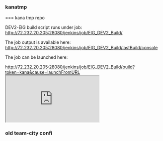 <!DOCTYPE html>
<head>
<style>
</style>
<script>

</script>
</head>
<body>
<h3>kanatmp</h3>
===
kana tmp repo

DEV2-EIG build script runs under job: 
<a href="http://72.232.20.205:28080/jenkins/job/EIG_DEV2_Build/" target="_blank">http://72.232.20.205:28080/jenkins/job/EIG_DEV2_Build/</a>

The job output is available here: 
<a href="http://72.232.20.205:28080/jenkins/job/EIG_DEV2_Build/lastBuild/console" target="_blank">http://72.232.20.205:28080/jenkins/job/EIG_DEV2_Build/lastBuild/console</a>

The job can be launched here:

<a href="http://72.232.20.205:28080/jenkins/job/EIG_DEV2_Build/build?token=kana&cause=launchFromURL">
http://72.232.20.205:28080/jenkins/job/EIG_DEV2_Build/build?token=kana&cause=launchFromURL</a>

<iframe src="http://72.232.20.205:28080/jenkins/job/EIG_DEV2_Build/lastBuild/console"></iframe>


<div class="d1">
  <div><h3>old team-city confi<build-type id="bt13" name="Create and Deploy the Release Bundle">
  <!--
  
  
  
  -----------------------------
  
    <description>Tags a new release, creates a bundle from it and releases it to DEV2</description>
  <settings>
    <options>
      <option name="allowExternalStatus" value="true" />
    </options>
    <disabled-settings>
      <setting-ref ref="RUNNER_27" />
    </disabled-settings>
    <parameters>
      <param name="eig.bundle.location" value="/home/kana/KANAEnterprise/KE13R1/bundles" />
      <param name="eig.release.location" value="/home/kana/KANAEnterprise/KE13R1/AgentDesktopSP1/" />
      <param name="eig.release.name" value="Resources.Releases.EIGRelease" />
      <param name="env.checkout.dir" value="/home/kana/KANAEnterprise/KE13R1/AgentDesktopSP1/" />
      <param name="kana.environment.name" value="devKeSp1" />
      <param name="kana.svn.password" value="EIGTeamCity" />
      <param name="kana.svn.username" value="EIGTeamCity" />
    </parameters>
    <build-runners>
      <runner id="RUNNER_18" name="Create Tag" type="Ant">
        <parameters>
          <param name="ant.home" value="lib/ant" />
          <param name="build-file-path" value="scripts/commands/create-tag.xml" />
          <param name="jvmArgs" value="-Xmx512m -Xms512m" />
          <param name="runnerArgs" value="-lib lib/antlib -Denvironment.name=%kana.environment.name% -Ddefault.core.home=%system.teamcity.build.checkoutDir% -Dvcs.tag=EIG_BUILD_%system.build.number%  -Dsvn.username=%kana.svn.username% -Dsvn.password=%kana.svn.password% -verbose" />
          <param name="target" value="run" />
          <param name="teamcity.coverage.emma.include.source" value="true" />
          <param name="teamcity.coverage.emma.instr.parameters" value="-ix -*Test*" />
          <param name="teamcity.coverage.idea.includePatterns" value="*" />
          <param name="teamcity.step.mode" value="default" />
        </parameters>
      </runner>
      <runner id="RUNNER_19" name="Create Relese Bundle" type="Ant">
        <parameters>
          <param name="ant.home" value="lib/ant" />
          <param name="build-file-path" value="scripts/commands/create-release.xml" />
          <param name="runnerArgs" value="-lib lib/antlib -Denvironment.name=%kana.environment.name% -Ddefault.core.home=%system.teamcity.build.checkoutDir% -Dvcs.tag=EIG_BUILD_%system.build.number% -Drelease.bundle.file=%eig.bundle.location%/EIG_BUILD_%system.build.number%.zip -Drelease.name=%eig.release.name% -Dsvn.username=%kana.svn.username% -Dsvn.password=%kana.svn.password% -Drepository.password=eT3qPmbu -Drepository.username=admin" />
          <param name="target" value="run" />
          <param name="teamcity.coverage.emma.include.source" value="true" />
          <param name="teamcity.coverage.emma.instr.parameters" value="-ix -*Test*" />
          <param name="teamcity.coverage.idea.includePatterns" value="*" />
          <param name="teamcity.step.mode" value="default" />
        </parameters>
      </runner>
      <runner id="RUNNER_21" name="Stop appserver" type="simpleRunner">
        <parameters>
          <param name="script.content" value="./ccadmin.sh stop-appserver -Ddefault.core.home=%eig.release.location% -Denvironment.name=%kana.environment.name%" />
          <param name="teamcity.build.workingDir" value="%eig.release.location%/bin" />
          <param name="teamcity.step.mode" value="default" />
          <param name="use.custom.script" value="true" />
        </parameters>
      </runner>
      <runner id="RUNNER_22" name="Unzip release bundle for deployment" type="simpleRunner">
        <parameters>
          <param name="script.content" value="unzip -o EIG_BUILD_%build.number% -d %eig.release.location%" />
          <param name="teamcity.build.workingDir" value="%eig.bundle.location%" />
          <param name="teamcity.step.mode" value="default" />
          <param name="use.custom.script" value="true" />
        </parameters>
      </runner>
      <runner id="RUNNER_28" name="Deploy Release Bundle" type="simpleRunner">
        <parameters>
          <param name="script.content" value="./ccadmin.sh deploy-release -Denvironment.name=%kana.environment.name% -Ddefault.core.home=%eig.release.location% -Dvcs.tag=EIG_BUILD_%system.build.number% -Drelease.jar.file=%eig.release.location%/releases/exported-release.jar" />
          <param name="teamcity.build.workingDir" value="%eig.release.location%/bin" />
          <param name="teamcity.step.mode" value="default" />
          <param name="use.custom.script" value="true" />
        </parameters>
      </runner>
      <runner id="RUNNER_24" name="Stop appserver" type="simpleRunner">
        <parameters>
          <param name="script.content" value="./ccadmin.sh stop-appserver -Ddefault.core.home=%eig.release.location% -Denvironment.name=%kana.environment.name%" />
          <param name="teamcity.build.workingDir" value="%eig.release.location%/bin" />
          <param name="teamcity.step.mode" value="default" />
          <param name="use.custom.script" value="true" />
        </parameters>
      </runner>
      <runner id="RUNNER_25" name="Upgrade database" type="simpleRunner">
        <parameters>
          <param name="script.content" value="./ccadmin.sh upgrade-database -Ddefault.core.home=%eig.release.location% -Denvironment.name=%kana.environment.name%" />
          <param name="teamcity.build.workingDir" value="%eig.release.location%/bin" />
          <param name="teamcity.step.mode" value="default" />
          <param name="use.custom.script" value="true" />
        </parameters>
      </runner>
      <runner id="RUNNER_26" name="Start appserver" type="simpleRunner">
        <parameters>
          <param name="script.content" value="./ccadmin.sh start-appserver -Ddefault.core.home=%eig.release.location% -Denvironment.name=%kana.environment.name%" />
          <param name="teamcity.build.workingDir" value="%eig.release.location%/bin" />
          <param name="teamcity.step.mode" value="default" />
          <param name="use.custom.script" value="true" />
        </parameters>
      </runner>
      <runner id="RUNNER_27" name="restart solr" type="Ant">
        <parameters>
          <param name="ant.home" value="lib/ant" />
          <param name="build-file-path" value="scripts/commands/run-ccadmin-script.xml" />
          <param name="jvmArgs" value="-Xmx768m -Xms768m" />
          <param name="runnerArgs" value="-lib lib/antlib -Ddefault.core.home=%system.teamcity.build.checkoutDir% -Denvironment.name=%kana.environment.name% -Dcommand.list=stop-solr,start-solr" />
          <param name="target" value="run" />
          <param name="teamcity.coverage.emma.include.source" value="true" />
          <param name="teamcity.coverage.emma.instr.parameters" value="-ix -*Test*" />
          <param name="teamcity.coverage.idea.includePatterns" value="*" />
          <param name="teamcity.step.mode" value="default" />
        </parameters>
      </runner>
      <runner id="RUNNER_29" name="Clean" type="Ant">
        <parameters>
          <param name="ant.home" value="lib/ant" />
          <param name="build-file-path" value="scripts/commands/clean.xml" />
          <param name="runnerArgs" value="-lib lib/antlib -Ddefault.core.home=%system.teamcity.build.checkoutDir% -Denvironment.name=%kana.environment.name%" />
          <param name="target" value="run" />
          <param name="teamcity.coverage.emma.include.source" value="true" />
          <param name="teamcity.coverage.emma.instr.parameters" value="-ix -*Test*" />
          <param name="teamcity.coverage.idea.includePatterns" value="*" />
          <param name="teamcity.step.mode" value="default" />
        </parameters>
      </runner>
    </build-runners>
    <vcs-settings checkout-mode="ON_SERVER" labeling-type="NONE" labeling-pattern="build-%system.build.number%">
      <vcs-entry-ref root-id="4" set-label="false" />
    </vcs-settings>
    <requirements />
    <build-triggers />
    <cleanup />
  </settings>
</build-type>

guration:</h3></div>
  <div><code><pre>
  <!--
  <build-type id="bt13" name="Create and Deploy the Release Bundle">
  <description>Tags a new release, creates a bundle from it and releases it to DEV2</description>
  <settings>
    <options>
      <option name="allowExternalStatus" value="true" />
    </options>
    <disabled-settings>
      <setting-ref ref="RUNNER_27" />
    </disabled-settings>
    <parameters>
      <param name="eig.bundle.location" value="/home/kana/KANAEnterprise/KE13R1/bundles" />
      <param name="eig.release.location" value="/home/kana/KANAEnterprise/KE13R1/AgentDesktopSP1/" />
      <param name="eig.release.name" value="Resources.Releases.EIGRelease" />
      <param name="env.checkout.dir" value="/home/kana/KANAEnterprise/KE13R1/AgentDesktopSP1/" />
      <param name="kana.environment.name" value="devKeSp1" />
      <param name="kana.svn.password" value="EIGTeamCity" />
      <param name="kana.svn.username" value="EIGTeamCity" />
    </parameters>
    <build-runners>
      <runner id="RUNNER_18" name="Create Tag" type="Ant">
        <parameters>
          <param name="ant.home" value="lib/ant" />
          <param name="build-file-path" value="scripts/commands/create-tag.xml" />
          <param name="jvmArgs" value="-Xmx512m -Xms512m" />
          <param name="runnerArgs" value="-lib lib/antlib -Denvironment.name=%kana.environment.name% -Ddefault.core.home=%system.teamcity.build.checkoutDir% -Dvcs.tag=EIG_BUILD_%system.build.number%  -Dsvn.username=%kana.svn.username% -Dsvn.password=%kana.svn.password% -verbose" />
          <param name="target" value="run" />
          <param name="teamcity.coverage.emma.include.source" value="true" />
          <param name="teamcity.coverage.emma.instr.parameters" value="-ix -*Test*" />
          <param name="teamcity.coverage.idea.includePatterns" value="*" />
          <param name="teamcity.step.mode" value="default" />
        </parameters>
      </runner>
      <runner id="RUNNER_19" name="Create Relese Bundle" type="Ant">
        <parameters>
          <param name="ant.home" value="lib/ant" />
          <param name="build-file-path" value="scripts/commands/create-release.xml" />
          <param name="runnerArgs" value="-lib lib/antlib -Denvironment.name=%kana.environment.name% -Ddefault.core.home=%system.teamcity.build.checkoutDir% -Dvcs.tag=EIG_BUILD_%system.build.number% -Drelease.bundle.file=%eig.bundle.location%/EIG_BUILD_%system.build.number%.zip -Drelease.name=%eig.release.name% -Dsvn.username=%kana.svn.username% -Dsvn.password=%kana.svn.password% -Drepository.password=eT3qPmbu -Drepository.username=admin" />
          <param name="target" value="run" />
          <param name="teamcity.coverage.emma.include.source" value="true" />
          <param name="teamcity.coverage.emma.instr.parameters" value="-ix -*Test*" />
          <param name="teamcity.coverage.idea.includePatterns" value="*" />
          <param name="teamcity.step.mode" value="default" />
        </parameters>
      </runner>
      <runner id="RUNNER_21" name="Stop appserver" type="simpleRunner">
        <parameters>
          <param name="script.content" value="./ccadmin.sh stop-appserver -Ddefault.core.home=%eig.release.location% -Denvironment.name=%kana.environment.name%" />
          <param name="teamcity.build.workingDir" value="%eig.release.location%/bin" />
          <param name="teamcity.step.mode" value="default" />
          <param name="use.custom.script" value="true" />
        </parameters>
      </runner>
      <runner id="RUNNER_22" name="Unzip release bundle for deployment" type="simpleRunner">
        <parameters>
          <param name="script.content" value="unzip -o EIG_BUILD_%build.number% -d %eig.release.location%" />
          <param name="teamcity.build.workingDir" value="%eig.bundle.location%" />
          <param name="teamcity.step.mode" value="default" />
          <param name="use.custom.script" value="true" />
        </parameters>
      </runner>
      <runner id="RUNNER_28" name="Deploy Release Bundle" type="simpleRunner">
        <parameters>
          <param name="script.content" value="./ccadmin.sh deploy-release -Denvironment.name=%kana.environment.name% -Ddefault.core.home=%eig.release.location% -Dvcs.tag=EIG_BUILD_%system.build.number% -Drelease.jar.file=%eig.release.location%/releases/exported-release.jar" />
          <param name="teamcity.build.workingDir" value="%eig.release.location%/bin" />
          <param name="teamcity.step.mode" value="default" />
          <param name="use.custom.script" value="true" />
        </parameters>
      </runner>
      <runner id="RUNNER_24" name="Stop appserver" type="simpleRunner">
        <parameters>
          <param name="script.content" value="./ccadmin.sh stop-appserver -Ddefault.core.home=%eig.release.location% -Denvironment.name=%kana.environment.name%" />
          <param name="teamcity.build.workingDir" value="%eig.release.location%/bin" />
          <param name="teamcity.step.mode" value="default" />
          <param name="use.custom.script" value="true" />
        </parameters>
      </runner>
      <runner id="RUNNER_25" name="Upgrade database" type="simpleRunner">
        <parameters>
          <param name="script.content" value="./ccadmin.sh upgrade-database -Ddefault.core.home=%eig.release.location% -Denvironment.name=%kana.environment.name%" />
          <param name="teamcity.build.workingDir" value="%eig.release.location%/bin" />
          <param name="teamcity.step.mode" value="default" />
          <param name="use.custom.script" value="true" />
        </parameters>
      </runner>
      <runner id="RUNNER_26" name="Start appserver" type="simpleRunner">
        <parameters>
          <param name="script.content" value="./ccadmin.sh start-appserver -Ddefault.core.home=%eig.release.location% -Denvironment.name=%kana.environment.name%" />
          <param name="teamcity.build.workingDir" value="%eig.release.location%/bin" />
          <param name="teamcity.step.mode" value="default" />
          <param name="use.custom.script" value="true" />
        </parameters>
      </runner>
      <runner id="RUNNER_27" name="restart solr" type="Ant">
        <parameters>
          <param name="ant.home" value="lib/ant" />
          <param name="build-file-path" value="scripts/commands/run-ccadmin-script.xml" />
          <param name="jvmArgs" value="-Xmx768m -Xms768m" />
          <param name="runnerArgs" value="-lib lib/antlib -Ddefault.core.home=%system.teamcity.build.checkoutDir% -Denvironment.name=%kana.environment.name% -Dcommand.list=stop-solr,start-solr" />
          <param name="target" value="run" />
          <param name="teamcity.coverage.emma.include.source" value="true" />
          <param name="teamcity.coverage.emma.instr.parameters" value="-ix -*Test*" />
          <param name="teamcity.coverage.idea.includePatterns" value="*" />
          <param name="teamcity.step.mode" value="default" />
        </parameters>
      </runner>
      <runner id="RUNNER_29" name="Clean" type="Ant">
        <parameters>
          <param name="ant.home" value="lib/ant" />
          <param name="build-file-path" value="scripts/commands/clean.xml" />
          <param name="runnerArgs" value="-lib lib/antlib -Ddefault.core.home=%system.teamcity.build.checkoutDir% -Denvironment.name=%kana.environment.name%" />
          <param name="target" value="run" />
          <param name="teamcity.coverage.emma.include.source" value="true" />
          <param name="teamcity.coverage.emma.instr.parameters" value="-ix -*Test*" />
          <param name="teamcity.coverage.idea.includePatterns" value="*" />
          <param name="teamcity.step.mode" value="default" />
        </parameters>
      </runner>
    </build-runners>
    <vcs-settings checkout-mode="ON_SERVER" labeling-type="NONE" labeling-pattern="build-%system.build.number%">
      <vcs-entry-ref root-id="4" set-label="false" />
    </vcs-settings>
    <requirements />
    <build-triggers />
    <cleanup />
  </settings>
</build-type>


  
  -----------------------------
  
  
  
  
  -->
  </pre></code></div>
</div>

